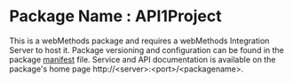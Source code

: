 # Package Name : API1Project
This is a webMethods package and requires a webMethods Integration Server to host it. Package versioning and configuration can be found in the package [manifest](./API1Project/manifest.v3) file. Service and API documentation is available on the package's home page http://&lt;server&gt;:&lt;port&gt;/&lt;packagename>.
